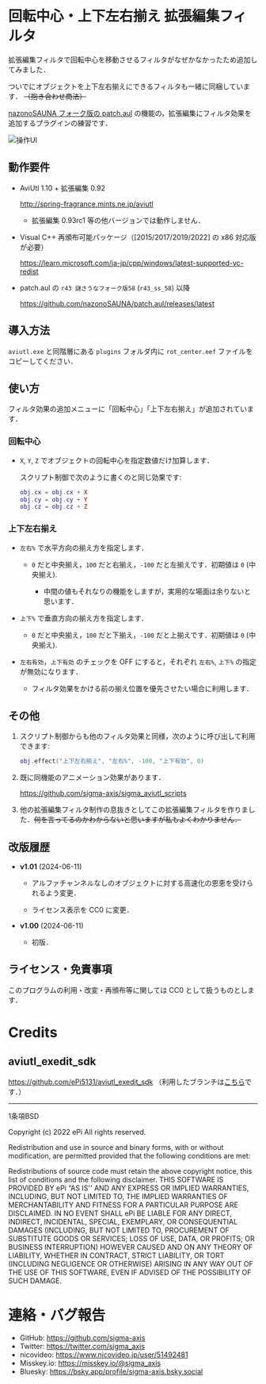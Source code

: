 # 回転中心・上下左右揃え 拡張編集フィルタ

拡張編集フィルタで回転中心を移動させるフィルタがなぜかなかったため追加してみました．

ついでにオブジェクトを上下左右揃えにできるフィルタも一緒に同梱しています． ~~（抱き合わせ商法）~~

[nazonoSAUNA フォーク版の patch.aul](https://github.com/nazonoSAUNA/patch.aul) の機能の，拡張編集にフィルタ効果を追加するプラグインの練習です．

![操作UI](https://github.com/sigma-axis/aviutl_rot_center/assets/132639613/05f74496-036b-4404-baa2-715a1f52acea)

## 動作要件

- AviUtl 1.10 + 拡張編集 0.92

  http://spring-fragrance.mints.ne.jp/aviutl
  - 拡張編集 0.93rc1 等の他バージョンでは動作しません．

- Visual C++ 再頒布可能パッケージ（\[2015/2017/2019/2022\] の x86 対応版が必要）

  https://learn.microsoft.com/ja-jp/cpp/windows/latest-supported-vc-redist

- patch.aul の `r43 謎さうなフォーク版58` (`r43_ss_58`) 以降

  https://github.com/nazonoSAUNA/patch.aul/releases/latest


## 導入方法

`aviutl.exe` と同階層にある `plugins` フォルダ内に `rot_center.eef` ファイルをコピーしてください．


## 使い方

フィルタ効果の追加メニューに「回転中心」「上下左右揃え」が追加されています．

### 回転中心

- `X`, `Y`, `Z` でオブジェクトの回転中心を指定数値だけ加算します．

  スクリプト制御で次のように書くのと同じ効果です:

  ```lua
  obj.cx = obj.cx + X
  obj.cy = obj.cy + Y
  obj.cz = obj.cz + Z
  ```

### 上下左右揃え

- `左右%` で水平方向の揃え方を指定します．

  - `0` だと中央揃え，`100` だと右揃え，`-100` だと左揃えです．初期値は `0` (中央揃え).

    - 中間の値もそれなりの機能をしますが，実用的な場面は余りないと思います．

- `上下%` で垂直方向の揃え方を指定します．

  - `0` だと中央揃え，`100` だと下揃え，`-100` だと上揃えです．初期値は `0` (中央揃え).

- `左右有効`，`上下有効` のチェックを OFF にすると，それぞれ `左右%`, `上下%` の指定が無効になります．

  - フィルタ効果をかける前の揃え位置を優先させたい場合に利用します．

## その他

1.  スクリプト制御からも他のフィルタ効果と同様，次のように呼び出して利用できます:

    ```lua
    obj.effect("上下左右揃え", "左右%", -100, "上下有効", 0)
    ```

1.  既に同機能のアニメーション効果があります．

    https://github.com/sigma-axis/sigma_aviutl_scripts

1.  他の拡張編集フィルタ制作の息抜きとしてこの拡張編集フィルタを作りました．~~何を言ってるのかわからないと思いますが私もよくわかりません．~~


## 改版履歴

- **v1.01** (2024-06-11)

  - アルファチャンネルなしのオブジェクトに対する高速化の恩恵を受けられるよう変更．

  - ライセンス表示を CC0 に変更．

- **v1.00** (2024-06-11)

  - 初版．


## ライセンス・免責事項

このプログラムの利用・改変・再頒布等に関しては CC0 として扱うものとします．


#  Credits

##  aviutl_exedit_sdk

https://github.com/ePi5131/aviutl_exedit_sdk （利用したブランチは[こちら](https://github.com/sigma-axis/aviutl_exedit_sdk/tree/self-use)です．）

---

1条項BSD

Copyright (c) 2022
ePi All rights reserved.

Redistribution and use in source and binary forms, with or without modification, are permitted provided that the following conditions are met:

Redistributions of source code must retain the above copyright notice, this list of conditions and the following disclaimer.
THIS SOFTWARE IS PROVIDED BY ePi “AS IS'' AND ANY EXPRESS OR IMPLIED WARRANTIES, INCLUDING, BUT NOT LIMITED TO, THE IMPLIED WARRANTIES OF MERCHANTABILITY AND FITNESS FOR A PARTICULAR PURPOSE ARE DISCLAIMED. IN NO EVENT SHALL ePi BE LIABLE FOR ANY DIRECT, INDIRECT, INCIDENTAL, SPECIAL, EXEMPLARY, OR CONSEQUENTIAL DAMAGES (INCLUDING, BUT NOT LIMITED TO, PROCUREMENT OF SUBSTITUTE GOODS OR SERVICES; LOSS OF USE, DATA, OR PROFITS; OR BUSINESS INTERRUPTION) HOWEVER CAUSED AND ON ANY THEORY OF LIABILITY, WHETHER IN CONTRACT, STRICT LIABILITY, OR TORT (INCLUDING NEGLIGENCE OR OTHERWISE) ARISING IN ANY WAY OUT OF THE USE OF THIS SOFTWARE, EVEN IF ADVISED OF THE POSSIBILITY OF SUCH DAMAGE.


#  連絡・バグ報告

- GitHub: https://github.com/sigma-axis
- Twitter: https://twitter.com/sigma_axis
- nicovideo: https://www.nicovideo.jp/user/51492481
- Misskey.io: https://misskey.io/@sigma_axis
- Bluesky: https://bsky.app/profile/sigma-axis.bsky.social
